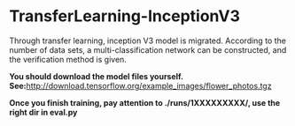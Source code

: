 # TransferLearning-InceptionV3

Through transfer learning, inception V3 model is migrated. According to the number of data sets, a multi-classification network can be constructed, and the verification method is given.

**You should download the model files yourself. See:**<http://download.tensorflow.org/example_images/flower_photos.tgz>

**Once you finish training, pay attention to ./runs/1XXXXXXXXX/, use the right dir in eval.py**
